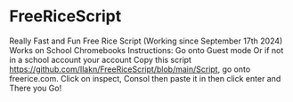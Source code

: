 # FreeRiceScript
Really Fast and Fun Free Rice Script (Working since September 17th 2024) Works on School Chromebooks
Instructions: Go onto Guest mode Or if not in a school account your account Copy this script https://github.com/Ilakn/FreeRiceScript/blob/main/Script, go onto freerice.com. Click on inspect, Consol then paste it in then click enter and There you Go!
